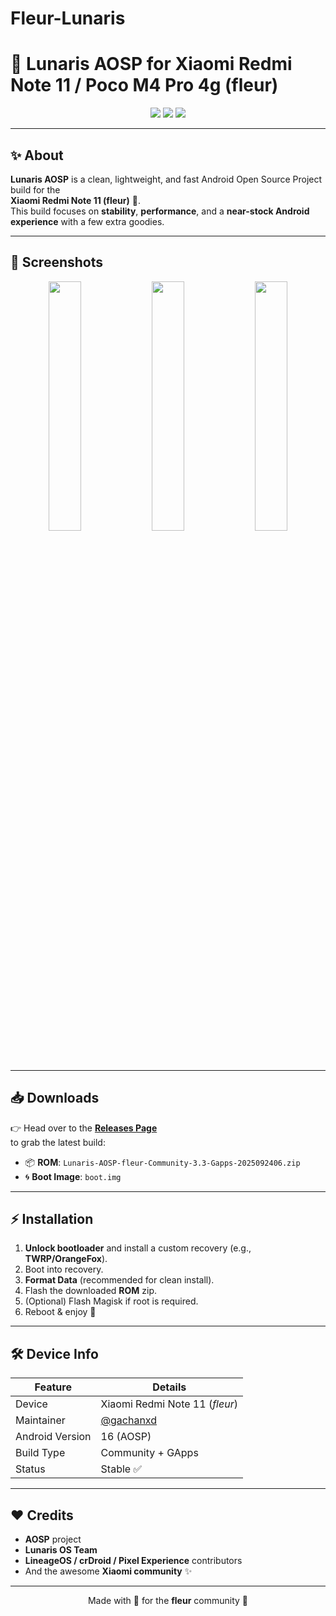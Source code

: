 # Fleur-Lunaris
# 🌙 Lunaris AOSP for Xiaomi Redmi Note 11 / Poco M4 Pro 4g (fleur)

<p align="center">
  <img src="https://img.shields.io/github/v/release/gachanxd/Fleur-Lunaris?style=for-the-badge&logo=android" />
  <img src="https://img.shields.io/github/downloads/gachanxd/Fleur-Lunaris/total?style=for-the-badge&color=blueviolet" />
  <img src="https://img.shields.io/badge/Maintainer-gachanxd-blue?style=for-the-badge&logo=github" />
</p>

---

## ✨ About
**Lunaris AOSP** is a clean, lightweight, and fast Android Open Source Project build for the  
**Xiaomi Redmi Note 11 (fleur)** 🌸.  
This build focuses on **stability**, **performance**, and a **near-stock Android experience** with a few extra goodies.

---

## 📸 Screenshots
<p align="center">
  <img src="https://i.imgur.com/3mT6P2C.png" width="32%" />
  <img src="https://i.imgur.com/oxs8pxJ.png" width="32%" />
  <img src="https://i.imgur.com/HDK0pKZ.png" width="32%" />
</p>

---

## 📥 Downloads
👉 Head over to the [**Releases Page**](https://github.com/gachanxd/Fleur-Lunaris/releases)  
to grab the latest build:

- 📦 **ROM**: `Lunaris-AOSP-fleur-Community-3.3-Gapps-2025092406.zip`  
- 🌀 **Boot Image**: `boot.img`

---

## ⚡ Installation
1. **Unlock bootloader** and install a custom recovery (e.g., **TWRP/OrangeFox**).
2. Boot into recovery.
3. **Format Data** (recommended for clean install).
4. Flash the downloaded **ROM** zip.
5. (Optional) Flash Magisk if root is required.
6. Reboot & enjoy 🌙

---

## 🛠 Device Info
| Feature            | Details                                  |
|--------------------|------------------------------------------|
| Device             | Xiaomi Redmi Note 11 (*fleur*)           |
| Maintainer         | [@gachanxd](https://github.com/gachanxd) |
| Android Version    | 16 (AOSP)                                |
| Build Type         | Community + GApps                        |
| Status             | Stable ✅                                |

---

## ❤️ Credits
- **AOSP** project  
- **Lunaris OS Team**  
- **LineageOS / crDroid / Pixel Experience** contributors  
- And the awesome **Xiaomi community** ✨

---

<p align="center">  
Made with 💙 for the <b>fleur</b> community 🌸  
</p>
